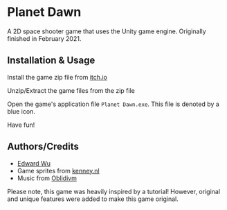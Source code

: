 # Planet Dawn
A 2D space shooter game that uses the Unity game engine. Originally finished in February 2021.

## Installation & Usage
Install the game zip file from [itch.io](https://jwed.itch.io/planet-dawn)

Unzip/Extract the game files from the zip file

Open the game's application file `Planet Dawn.exe`. This file is denoted by a blue icon.

Have fun!

## Authors/Credits
- [Edward Wu](https://github.com/edwu0029)
- Game sprites from [kenney.nl](https://www.kenney.nl/)
- Music from [Oblidivm](https://oblidivmmusic.blogspot.com/)

Please note, this game was heavily inspired by a tutorial! However, original and unique features were added to make this game original.
